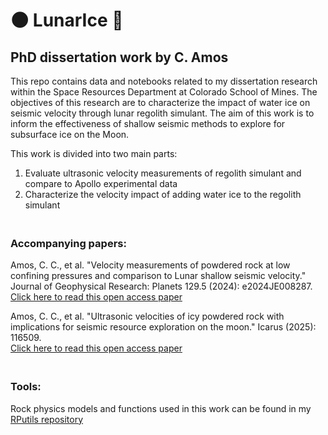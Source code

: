 # 🌑 LunarIce 🧊
## PhD dissertation work by C. Amos

This repo contains data and notebooks related to my dissertation research within the Space Resources Department at Colorado School of Mines. The objectives of this research are to characterize the impact of water ice on seismic velocity through lunar regolith simulant. The aim of this work is to inform the effectiveness of shallow seismic methods to explore for subsurface ice on the Moon.

This work is divided into two main parts:
1. Evaluate ultrasonic velocity measurements of regolith simulant and compare to Apollo experimental data
2. Characterize the velocity impact of adding water ice to the regolith simulant

### <br/>Accompanying papers:<br/>
Amos, C. C., et al. "Velocity measurements of powdered rock at low confining pressures and comparison to Lunar shallow seismic velocity." Journal of Geophysical Research: Planets 129.5 (2024): e2024JE008287.<br/>
[Click here to read this open access paper](https://doi.org/10.1029/2024JE008287)

Amos, C. C., et al. "Ultrasonic velocities of icy powdered rock with implications for seismic resource exploration on the moon." Icarus (2025): 116509.<br/>
[Click here to read this open access paper](https://doi.org/10.1016/j.icarus.2025.116509)

### <br/>Tools:<br/>
Rock physics models and functions used in this work can be found in my [RPutils repository](https://github.com/astroChance/RPutils)
